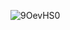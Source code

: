 ![9OevHS0](https://github.com/ryan-mcvay73/EWU-CSCD396-2023-Fall/assets/146029286/d4adf4e7-a5c0-49f4-b3a5-da31ca89bb2b)
